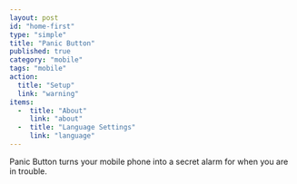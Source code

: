 ```yaml
---
layout: post
id: "home-first"
type: "simple"
title: "Panic Button"
published: true
category: "mobile"
tags: "mobile"
action:
  title: "Setup"
  link: "warning"
items:
  -  title: "About"
     link: "about" 
  -  title: "Language Settings"
     link: "language"
---
```


Panic Button turns your mobile phone into a secret alarm for when you are in trouble.